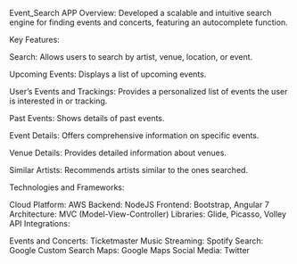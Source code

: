 Event_Search APP
Overview:
Developed a scalable and intuitive search engine for finding events and concerts, featuring an autocomplete function.

Key Features:

Search: Allows users to search by artist, venue, location, or event.

Upcoming Events: Displays a list of upcoming events.

User’s Events and Trackings: Provides a personalized list of events the user is interested in or tracking.

Past Events: Shows details of past events.

Event Details: Offers comprehensive information on specific events.

Venue Details: Provides detailed information about venues.

Similar Artists: Recommends artists similar to the ones searched.

Technologies and Frameworks:

Cloud Platform: AWS
Backend: NodeJS
Frontend: Bootstrap, Angular 7
Architecture: MVC (Model-View-Controller)
Libraries: Glide, Picasso, Volley
API Integrations:

Events and Concerts: Ticketmaster
Music Streaming: Spotify
Search: Google Custom Search
Maps: Google Maps
Social Media: Twitter
